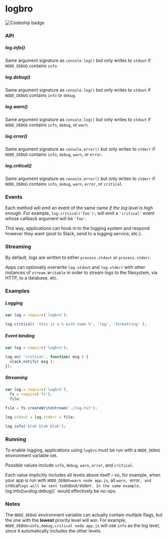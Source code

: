 logbro
========

![Codeship badge](https://codeship.com/projects/ec774770-ce48-0132-5c66-12a910c0e38c/status?branch=master)


### API

##### log.info()

Same argument signature as `console.log()` but only writes to `stdout` if `NODE_DEBUG` contains `info`.

##### log.debug()

Same argument signature as `console.log()` but only writes to `stdout` if `NODE_DEBUG` contains `info` or `debug`.

##### log.warn()

Same argument signature as `console.log()` but only writes to `stdout` if `NODE_DEBUG` contains `info`, `debug`, or `warn`.

##### log.error()

Same argument signature as `console.error()` but only writes to `stderr` if `NODE_DEBUG` contains `info`, `debug`, `warn`, or `error`.

##### log.critical()

Same argument signature as `console.error()` but only writes to `stderr` if `NODE_DEBUG` contains `info`, `debug`, `warn`, `error`, or `critical`.

### Events

Each method will emit an event of the same name *if the log level is high enough*. For example, `log.critical('foo');` will emit a `'critical'` event whose callback argument will be `'foo'`.

This way, applications can hook in to the logging system and respond however they want (post to Slack, send to a logging service, etc.).

### Streaming

By default, logs are written to either `process.stdout` or `process.stderr`.

Apps can optionally overwrite `log.stdout` and `log.stderr` with other instances of `stream.Writable` in order to stream logs to the filesystem, via HTTP, to a database, etc.

### Examples

##### Logging

```js
var log = require('logbro');

log.critical( 'this is a % with some %', 'log', 'formatting' );
```

##### Event binding

```js
var log = require('logbro');

log.on( 'critical', function( msg ) {
  slack.notify( msg );
});
```

##### Streaming

```js
var log = require('logbro'),
  fs = require('fs'),
  file;

file = fs.createWriteStream('./log.txt');

log.stdout = log.stderr = file;

log.info('blah blah blah');
```

### Running

To enable logging, applications using `logbro` must be run with a `NODE_DEBUG`
environment variable set.

Possible values include `info`, `debug`, `warn`, `error`, and `critical`.

Each value implicitly includes all levels above itself – so, for example, when
your app is run with `NODE_DEBUG=warn node app.js`, all `warn, `error`, and
`critical` logs will be sent to `stdout`/`stderr`. In the same example,
`log.info()` and `log.debug()` would effectively be no-ops.

### Notes

The `NODE_DEBUG` environment variable can actually contain *multiple* flags,
but the one with the **lowest** priority level will win. For example,
`NODE_DEBUG=info,debug,critical node app.js` will use `info` as the log level,
since it automatically includes the other levels.
